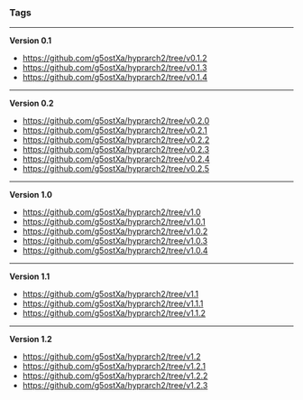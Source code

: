 ### Tags
---
**Version 0.1**
- https://github.com/g5ostXa/hyprarch2/tree/v0.1.2
- https://github.com/g5ostXa/hyprarch2/tree/v0.1.3
- https://github.com/g5ostXa/hyprarch2/tree/v0.1.4
---
**Version 0.2**
- https://github.com/g5ostXa/hyprarch2/tree/v0.2.0
- https://github.com/g5ostXa/hyprarch2/tree/v0.2.1
- https://github.com/g5ostXa/hyprarch2/tree/v0.2.2
- https://github.com/g5ostXa/hyprarch2/tree/v0.2.3
- https://github.com/g5ostXa/hyprarch2/tree/v0.2.4
- https://github.com/g5ostXa/hyprarch2/tree/v0.2.5
---
**Version 1.0**
- https://github.com/g5ostXa/hyprarch2/tree/v1.0
- https://github.com/g5ostXa/hyprarch2/tree/v1.0.1
- https://github.com/g5ostXa/hyprarch2/tree/v1.0.2
- https://github.com/g5ostXa/hyprarch2/tree/v1.0.3
- https://github.com/g5ostXa/hyprarch2/tree/v1.0.4
---
**Version 1.1**
- https://github.com/g5ostXa/hyprarch2/tree/v1.1
- https://github.com/g5ostXa/hyprarch2/tree/v1.1.1
- https://github.com/g5ostXa/hyprarch2/tree/v1.1.2
---
**Version 1.2**
- https://github.com/g5ostXa/hyprarch2/tree/v1.2
- https://github.com/g5ostXa/hyprarch2/tree/v1.2.1
- https://github.com/g5ostXa/hyprarch2/tree/v1.2.2
- https://github.com/g5ostXa/hyprarch2/tree/v1.2.3
